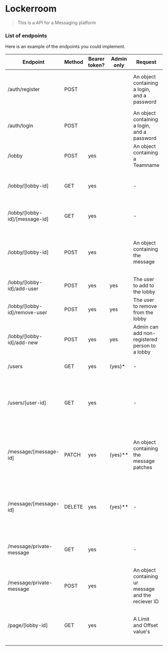 # Lockerroom

> This is a API for a Messaging platform

### List of endpoints

Here is an example of the endpoints you could implement.

| Endpoint                       | Method | Bearer token? | Admin only | Request                                             | Response                                                                                                 |
| ------------------------------ | ------ | ------------- | ---------- | --------------------------------------------------- | -------------------------------------------------------------------------------------------------------- |
| /auth/register                 | POST   |               |            | An object containing a login, and a password        | A message stating the user has been created (or the approriate error, if any)                            |
| /auth/login                    | POST   |               |            | An object containing a login, and a password        | A JSON Web Token/session ID (or the approriate error, if any)                                            |
| /lobby                         | POST   | yes           |            | An object containing a Teamname                     | A message stating Lobby created succesfully                                                              |
| /lobby/[lobby-id]              | GET    | yes           |            | -                                                   | An array containing all the message from the lobby                                                       |
| /lobby/[lobby-id]/[message-id] | GET    | yes           |            | -                                                   | A single message object from the lobby                                                                   |
| /lobby/[lobby-id]              | POST   | yes           |            | An object containing the message                    | A message stating the message has been posted (or the approriate error, if any)                          |
| /lobby/[lobby-id]/add-user     | POST   | yes           | yes        | The user to add to the lobby                        | Add an user to a lobby                                                                                   |
| /lobby/[lobby-id]/remove-user  | POST   | yes           | yes        | The user to remove from the lobby                   | Removes an user from the lobby                                                                           |
| /lobby/[lobby-id]/add-new      | POST   | yes           | yes        | Admin can add non-registered person to a lobby      | Adds a person to lobby that has no account yet                                                           |
| /users                         | GET    | yes           | (yes)\*    | -                                                   | All the users from the same lobby                                                                        |
| /users/[user-id]               | GET    | yes           |            | -                                                   | A single user. If the user is not an admin, can only get details from people that are in the same lobby. |
| /message/[message-id]          | PATCH  | yes           | (yes)\*\*  | An object containing the message patches            | Edit a message. Users can only edit their own messages, unless they are admins.                          |
| /message/[message-id]          | DELETE | yes           | (yes)\*\*  | -                                                   | Delete a message. Users can only edit their own messages, unless they are admins.                        |
| /message/private-message       | GET    | yes           |            | -                                                   | Shows all private messages u send and recieved                                                           |
| /message/private-message       | POST   | yes           |            | An object containing ur message and the reciever ID | Sends a private message , recieve a msg saying pm send                                                   |
| /page/[lobby-id]               | GET    | yes           |            | A Limit and Offset value's                          | This returns a list of messages that considers the LIMIT and OFFSET                                      |
